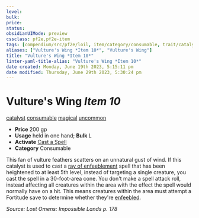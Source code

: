 ```yaml
---
level:
bulk:
price:
status:
obsidianUIMode: preview
cssclass: pf2e,pf2e-item
tags: [compendium/src/pf2e/loil, item/category/consumable, trait/catalyst, trait/consumable, trait/magical, trait/uncommon]
aliases: ["Vulture's Wing *Item 10*", "Vulture's Wing"]
title: "Vulture's Wing *Item 10*"
linter-yaml-title-alias: "Vulture's Wing *Item 10*"
date created: Monday, June 19th 2023, 5:15:11 pm
date modified: Thursday, June 29th 2023, 5:30:24 pm
---
```


# Vulture's Wing *Item 10*

[catalyst](rules/traits/catalyst-som.md) [consumable](rules/traits/consumable.md) [magical](rules/traits/magical.md) [uncommon](rules/traits/uncommon.md)  

- **Price** 200 gp
- **Usage** held in one hand; **Bulk** L
- **Activate** [Cast a Spell](rules/actions/cast-a-spell.md)
- **Category** Consumable

This fan of vulture feathers scatters on an unnatural gust of wind. If this catalyst is used to cast a [ray of enfeeblement](compendium/spells/ray-of-enfeeblement.md) spell that has been heightened to at least 5th level, instead of targeting a single creature, you cast the spell in a 30-foot-area cone. You don't make a spell attack roll, instead affecting all creatures within the area with the effect the spell would normally have on a hit. This means creatures within the area must attempt a Fortitude save to determine whether they're [enfeebled](rules/conditions.md#Enfeebled).

*Source: Lost Omens: Impossible Lands p. 178*
